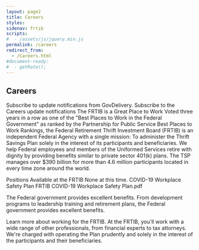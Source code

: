 ```yaml
---
layout: page2
title: Careers
styles:
sidenav: frtib
scripts:
#  - /assets/js/jquery.min.js
permalink: /careers
redirect_from:
  - /Careers.html
#document-ready:
#  - getRate();
---
```


## Careers
Subscribe to update notifications from GovDelivery. Subscribe to the Careers update notifications
The FRTIB is a Great Place to Work
Voted three years in a row as one of the "Best Places to Work in the Federal Government" as ranked by the Partnership for Public Service Best Places to Work Rankings, the Federal Retirement Thrift Investment Board (FRTIB) is an independent Federal Agency with a single mission: To administer the Thrift Savings Plan solely in the interest of its participants and beneficiaries.  We help Federal employees and members of the Uniformed Services retire with dignity by providing benefits similar to private sector 401(k) plans. The TSP manages over $390 billion for more than 4.6 million participants located in every time zone around the world.

Positions Available at the FRTIB
None at this time.
COVID-19 Workplace Safety Plan
FRTIB COVID-19 Workplace Safety Plan.pdf

The Federal government provides excellent benefits.
From development programs to leadership training and retirement plans, the Federal government provides excellent benefits.

Learn more about working for the FRTIB.
At the FRTIB, you'll work with a wide range of other professionals, from financial experts to tax attorneys. We're charged with operating the Plan prudently and solely in the interest of the participants and their beneficiaries.

<!-- CONTENT END -->
